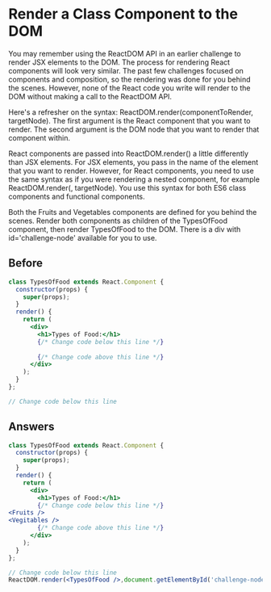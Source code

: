 # Render a Class Component to the DOM
You may remember using the ReactDOM API in an earlier challenge to render JSX elements to the DOM. 
The process for rendering React components will look very similar. The past few challenges focused on components and composition, 
so the rendering was done for you behind the scenes. However, none of the React code you write will render to the DOM without making a call to the ReactDOM API.

Here's a refresher on the syntax: ReactDOM.render(componentToRender, targetNode). The first argument is the React component that you want to render. 
The second argument is the DOM node that you want to render that component within.

React components are passed into ReactDOM.render() a little differently than JSX elements. 
For JSX elements, you pass in the name of the element that you want to render. 
However, for React components, you need to use the same syntax as if you were rendering a nested component, for example ReactDOM.render(<ComponentToRender />, targetNode).
You use this syntax for both ES6 class components and functional components.

Both the Fruits and Vegetables components are defined for you behind the scenes. 
Render both components as children of the TypesOfFood component, then render TypesOfFood to the DOM. 
There is a div with id='challenge-node' available for you to use.

## Before
```jsx
class TypesOfFood extends React.Component {
  constructor(props) {
    super(props);
  }
  render() {
    return (
      <div>
        <h1>Types of Food:</h1>
        {/* Change code below this line */}
        
        {/* Change code above this line */}
      </div>
    );
  }
};

// Change code below this line
```
## Answers
```jsx
class TypesOfFood extends React.Component {
  constructor(props) {
    super(props);
  }
  render() {
    return (
      <div>
        <h1>Types of Food:</h1>
        {/* Change code below this line */}
<Fruits />
<Vegitables />
        {/* Change code above this line */}
      </div>
    );
  }
};

// Change code below this line
ReactDOM.render(<TypesOfFood />,document.getElementById('challenge-node'))
```
